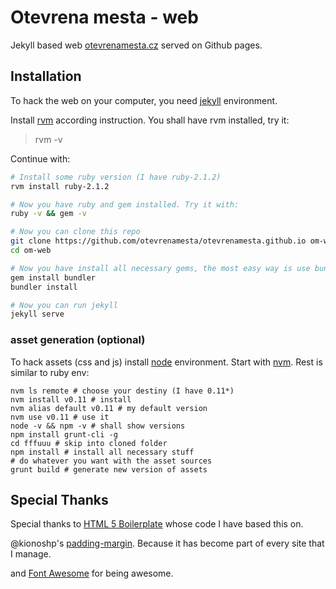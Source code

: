 # Otevrena mesta - web

Jekyll based web [otevrenamesta.cz](www.otevrenamesta.cz) served on Github pages.

## Installation

To hack the web on your computer, you need [jekyll](http://jekyllrb.com/) environment.

Install [rvm](https://rvm.io/) according instruction.
You shall have rvm installed, try it:

> rvm -v

Continue with:

```bash
# Install some ruby version (I have ruby-2.1.2)
rvm install ruby-2.1.2

# Now you have ruby and gem installed. Try it with:
ruby -v && gem -v

# Now you can clone this repo
git clone https://github.com/otevrenamesta/otevrenamesta.github.io om-web
cd om-web

# Now you have install all necessary gems, the most easy way is use bundler
gem install bundler
bundler install

# Now you can run jekyll
jekyll serve
```

### asset generation (optional)

To hack assets (css and js) install [node](http://nodejs.org/) environment.
Start with [nvm](https://github.com/creationix/nvm).
Rest is similar to ruby env:

```
nvm ls remote # choose your destiny (I have 0.11*)
nvm install v0.11 # install
nvm alias default v0.11 # my default version
nvm use v0.11 # use it
node -v && npm -v # shall show versions
npm install grunt-cli -g
cd fffuuu # skip into cloned folder
npm install # install all necessary stuff
# do whatever you want with the asset sources
grunt build # generate new version of assets
```

## Special Thanks

Special thanks to <a href="https://github.com/h5bp/html5-boilerplate">HTML 5 Boilerplate</a> whose code I have based this on.

@kionoshp's <a href="https://github.com/kianoshp/SASS-CSS-Boilerplate">padding-margin</a>. Because it has become part of every site that I manage.

and <a href="http://fortawesome.github.io/Font-Awesome/">Font Awesome</a> for being awesome.
